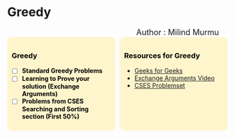 # **Greedy**

<div align="right" style="margin-right: 20px; font-size: 18px;">Author : Milind Murmu</div>

<!-- * ------------- Content 3 ------------- -->
<div style="display: flex; justify-content: space-between;">

<div style="width: 45%; background-color: #fff5cc; padding: 10px; border-radius: 10px; color: #000000;">

### Greedy

- [ ] **Standard Greedy Problems**
- [ ] **Learning to Prove your solution (Exchange Arguments)**
- [ ] **Problems from CSES Searching and Sorting section (First 50%)**

</div>

<div style="width: 45%; background-color: #fff5cc; padding: 10px; border-radius: 10px; color: #000000;">

### Resources for Greedy 
- [Geeks for Geeks](https://www.geeksforgeeks.org)
- [Exchange Arguments Video](https://www.youtube.com)
- [CSES Problemset](https://cses.fi/problemset/)

</div>

</div>

